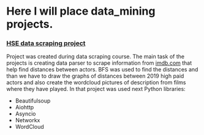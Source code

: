 # Here I will place data_mining projects.

### [HSE data scraping project](https://github.com/Ildar-agliukov/data_mining/tree/master/hse_data_scraping_project)
Project was created during data scraping course. The main task of the projects is creating data parser to scrape information from [imdb.com](https://imdb.com) that help find
distances between actors. BFS was used to find the distances and than we have to
draw the graphs of distances between 2019 high paid actors and also create the wordcloud pictures of description from films where they have played.
In that project was used next Python libraries: 
* Beautifulsoup
* Aiohttp
* Asyncio
* Networkx
* WordCloud
